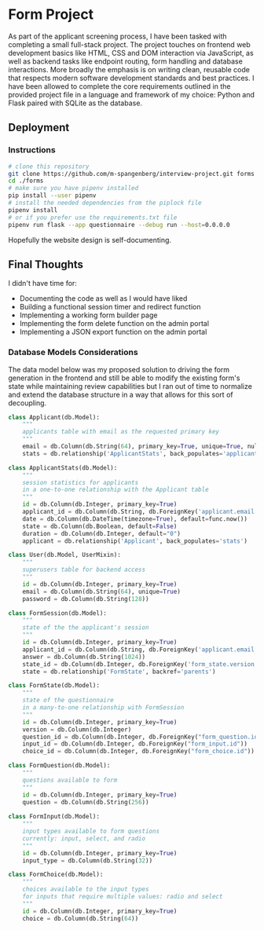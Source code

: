 # Form Project

As part of the applicant screening process, I have been tasked with completing a small full-stack project. The project touches on frontend web development basics like HTML, CSS and DOM interaction via JavaScript, as well as backend tasks like endpoint routing, form handling and database interactions. More broadly the emphasis is on writing clean, reusable code that respects modern software development standards and best practices. I have been allowed to complete the core requirements outlined in the provided project file in a language and framework of my choice: Python and Flask paired with SQLite as the database.

## Deployment

### Instructions

```bash
# clone this repository
git clone https://github.com/m-spangenberg/interview-project.git forms
cd ./forms
# make sure you have pipenv installed
pip install --user pipenv
# install the needed dependencies from the piplock file
pipenv install 
# or if you prefer use the requirements.txt file
pipenv run flask --app questionnaire --debug run --host=0.0.0.0
```

Hopefully the website design is self-documenting.

## Final Thoughts

I didn't have time for:

* Documenting the code as well as I would have liked
* Building a functional session timer and redirect function
* Implementing a working form builder page
* Implementing the form delete function on the admin portal
* Implementing a JSON export function on the admin portal

### Database Models Considerations

The data model below was my proposed solution to driving the form generation in the frontend and still be able to modify the existing form's state while maintaining review capabilities but I ran out of time to normalize and extend the database structure in a way that allows for this sort of decoupling.

```py
class Applicant(db.Model):
    """
    applicants table with email as the requested primary key
    """
    email = db.Column(db.String(64), primary_key=True, unique=True, nullable=False)
    stats = db.relationship('ApplicantStats', back_populates='applicant', uselist=False)

class ApplicantStats(db.Model):
    """
    session statistics for applicants
    in a one-to-one relationship with the Applicant table
    """
    id = db.Column(db.Integer, primary_key=True)
    applicant_id = db.Column(db.String, db.ForeignKey('applicant.email'))
    date = db.Column(db.DateTime(timezone=True), default=func.now())
    state = db.Column(db.Boolean, default=False)
    duration = db.Column(db.Integer, default="0")
    applicant = db.relationship('Applicant', back_populates='stats')

class User(db.Model, UserMixin):
    """
    superusers table for backend access
    """
    id = db.Column(db.Integer, primary_key=True)
    email = db.Column(db.String(64), unique=True)
    password = db.Column(db.String(128))

class FormSession(db.Model):
    """
    state of the the applicant's session
    """
    id = db.Column(db.Integer, primary_key=True)
    applicant_id = db.Column(db.String, db.ForeignKey('applicant.email'))
    answer = db.Column(db.String(1024))
    state_id = db.Column(db.Integer, db.ForeignKey('form_state.version'))
    state = db.relationship('FormState', backref='parents')

class FormState(db.Model):
    """
    state of the questionnaire
    in a many-to-one relationship with FormSession
    """
    id = db.Column(db.Integer, primary_key=True)
    version = db.Column(db.Integer)
    question_id = db.Column(db.Integer, db.ForeignKey("form_question.id"))
    input_id = db.Column(db.Integer, db.ForeignKey("form_input.id"))
    choice_id = db.Column(db.Integer, db.ForeignKey("form_choice.id"))

class FormQuestion(db.Model):
    """
    questions available to form
    """
    id = db.Column(db.Integer, primary_key=True)
    question = db.Column(db.String(256))
    
class FormInput(db.Model):
    """
    input types available to form questions
    currently: input, select, and radio
    """
    id = db.Column(db.Integer, primary_key=True)
    input_type = db.Column(db.String(32))

class FormChoice(db.Model):
    """
    choices available to the input types
    for inputs that require multiple values: radio and select
    """
    id = db.Column(db.Integer, primary_key=True)
    choice = db.Column(db.String(64))
```